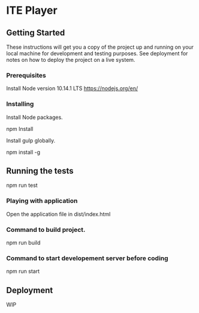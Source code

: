 # ITE Player

## Getting Started

These instructions will get you a copy of the project up and running on your local machine for development and testing purposes. See deployment for notes on how to deploy the project on a live system.

### Prerequisites

Install Node version 10.14.1 LTS
https://nodejs.org/en/

### Installing

Install Node packages.

npm Install

Install gulp globally.

npm install -g

## Running the tests

npm run test

### Playing with application

Open the application file in dist/index.html

### Command to build project.

npm run build

### Command to start developement server before coding

npm run start

## Deployment

WIP